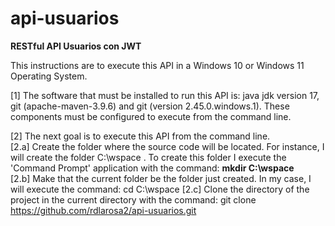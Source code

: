 # api-usuarios
<b>RESTful API Usuarios con JWT</b><p>
This instructions are to execute this API in a Windows 10 or Windows 11 Operating System.   

[1] The software that must be installed to run this API is: java jdk version 17, git (apache-maven-3.9.6) and git (version 2.45.0.windows.1).
These components must be configured to execute from the command line. 

[2] The next goal is to execute this API from the command line.  
[2.a] Create the folder where the source code will be located. For instance, I will create the folder C:\wspace . 
To create this folder I execute the 'Command Prompt' application with the command: <b>mkdir C:\wspace </b><br>
[2.b] Make that the current folder be the folder just created. In my case, I will execute the command: cd C:\wspace
[2.c] Clone the directory of the project in the current directory with the command: git clone https://github.com/rdlarosa2/api-usuarios.git      
